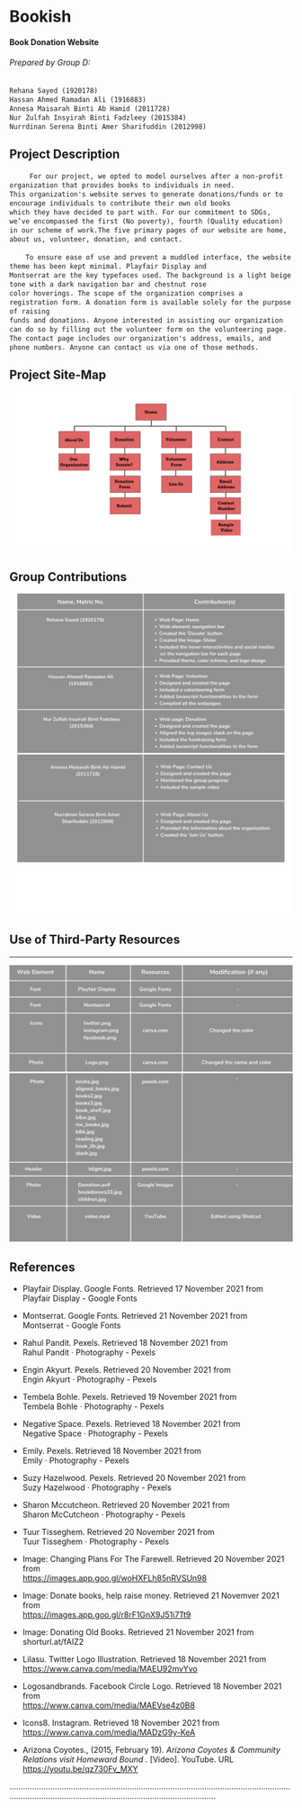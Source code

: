 # Bookish
#### Book Donation Website

###### Prepared by Group D:
    Rehana Sayed (1920178)
    Hassan Ahmed Ramadan Ali (1916883)
    Annesa Maisarah Binti Ab Hamid (2011728)
    Nur Zulfah Insyirah Binti Fadzleey (2015384)
    Nurrdinan Serena Binti Amer Sharifuddin (2012998)
    
    
## Project Description

         For our project, we opted to model ourselves after a non-profit organization that provides books to individuals in need. 
    This organization's website serves to generate donations/funds or to encourage individuals to contribute their own old books 
    which they have decided to part with. For our commitment to SDGs, we’ve encompassed the first (No poverty), fourth (Quality education) 
    in our scheme of work.The five primary pages of our website are home, about us, volunteer, donation, and contact.
    
        To ensure ease of use and prevent a muddled interface, the website theme has been kept minimal. Playfair Display and 
    Montserrat are the key typefaces used. The background is a light beige tone with a dark navigation bar and chestnut rose 
    color hoverings. The scope of the organization comprises a registration form. A donation form is available solely for the purpose of raising
    funds and donations. Anyone interested in assisting our organization can do so by filling out the volunteer form on the volunteering page.
    The contact page includes our organization's address, emails, and phone numbers. Anyone can contact us via one of those methods.
    

## Project Site-Map
  
   ![](https://github.com/Hephthalites/Bookish/blob/main/Images/sitemap.png)
   
   
## Group Contributions

![](https://github.com/Hephthalites/Bookish/blob/main/Images/contributions1.png)
![](https://github.com/Hephthalites/Bookish/blob/main/Images/contributions2.png)

## Use of Third-Party Resources

------------------------------------------------------------------------------------------------------------------------------------------------------------------

<img src="https://github.com/Hephthalites/Bookish/blob/main/Images/thirdparty1.jpg" alt="thirdparty1" /> <br>
<img src="https://github.com/Hephthalites/Bookish/blob/main/Images/thirdParty2.jpg" alt="thirdparty2" /> 

## References

* Playfair Display. Google Fonts. Retrieved 17 November 2021 from <br>
  Playfair Display - Google Fonts

* Montserrat. Google Fonts. Retrieved 21 November 2021 from <br>
  Montserrat - Google Fonts
  
* Rahul Pandit. Pexels. Retrieved 18 November 2021 from <br>
  Rahul Pandit · Photography - Pexels
  
* Engin Akyurt. Pexels. Retrieved 20 November 2021 from <br>
  Engin Akyurt · Photography - Pexels
  
* Tembela Bohle. Pexels. Retrieved 19 November 2021 from <br>
  Tembela Bohle · Photography - Pexels
  
* Negative Space. Pexels. Retrieved 18 November 2021 from <br>
  Negative Space · Photography - Pexels
  
* Emily. Pexels. Retrieved 18 November 2021 from <br>
  Emily · Photography - Pexels

* Suzy Hazelwood. Pexels. Retrieved 20 November 2021 from <br>
  Suzy Hazelwood · Photography - Pexels
  
* Sharon Mccutcheon. Retrieved 20 November 2021 from <br>
  Sharon McCutcheon · Photography - Pexels
  
* Tuur Tisseghem. Retrieved 20 November 2021 from <br>
  Tuur Tisseghem · Photography - Pexels
  
* Image: Changing Plans For The Farewell. Retrieved 20 November 2021 from <br>
  https://images.app.goo.gl/woHXFLh85nRVSUn98
  
* Image: Donate books, help raise money. Retrieved 21 Novemver 2021 from <br>
  https://images.app.goo.gl/r8rF1GnX9J51i7Tt9
  
* Image: Donating Old Books. Retrieved 21 November 2021 from <br>
  shorturl.at/fAIZ2
  
* Lilasu. Twitter Logo Illustration. Retrieved 18 November 2021 from <br>
  https://www.canva.com/media/MAEU92mvYvo
  
* Logosandbrands. Facebook Circle Logo. Retrieved 18 November 2021 from <br>
  https://www.canva.com/media/MAEVse4z0B8
  
* Icons8. Instagram. Retrieved 18 November 2021 from <br>
  https://www.canva.com/media/MADzG9y-KeA
  
* Arizona Coyotes., (2015, February 19). <i> Arizona Coyotes & Community Relations visit Homeward Bound </i>. [Video]. YouTube. URL https://youtu.be/qz730Fv_MXY


.......................................................................................................................................................................................................................












   
 





  
    
        
        


    
    
